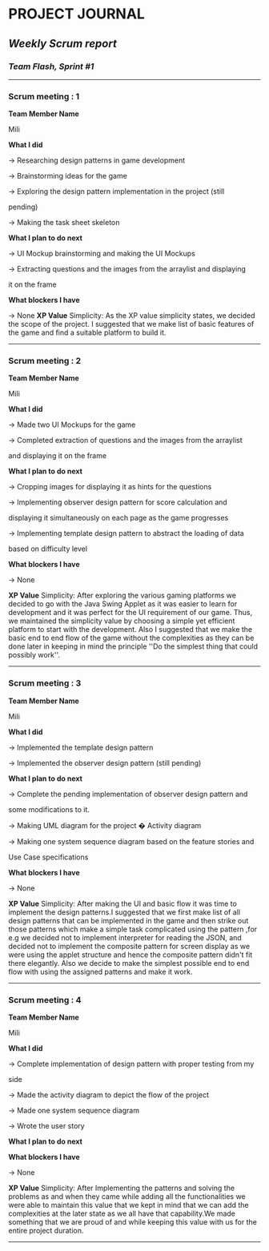 
# **PROJECT JOURNAL**

  

## *Weekly Scrum report*

  

### __*Team Flash, Sprint #1*__

  

___

### Scrum meeting : 1

  

**Team Member Name**

  

Mili

  

**What I did**

  

-> Researching design patterns in game development

  

-> Brainstorming ideas for the game

  

-> Exploring the design pattern implementation in the project (still

pending)

  

-> Making the task sheet skeleton

  
  

**What I plan to do next**

  

-> UI Mockup brainstorming and making the UI Mockups

  

-> Extracting questions and the images from the arraylist and displaying

it on the frame

  
  

**What blockers I have**

  

-> None
**XP Value**
Simplicity:
As the XP value simplicity states, we decided the scope of the project. I suggested that we make list of basic features of the game and find a suitable platform to build it.
____

  

### Scrum meeting : 2

  

**Team Member Name**

  

Mili

  

**What I did**

  

-> Made two UI Mockups for the game

  

-> Completed extraction of questions and the images from the arraylist

and displaying it on the frame

  
  

**What I plan to do next**

  

-> Cropping images for displaying it as hints for the questions

-> Implementing observer design pattern for score calculation and

displaying it simultaneously on each page as the game progresses

  

-> Implementing template design pattern to abstract the loading of data

based on difficulty level

  
  

**What blockers I have**

  

-> None

**XP Value**
Simplicity:
After exploring the various gaming platforms we decided to go with the Java Swing Applet as it was easier to learn for development and it was perfect for the UI requirement of our game. Thus, we maintained the simplicity value by choosing a simple yet efficient platform to start with the development. Also I suggested that we make the basic end to end flow of the game without the complexities as they can be done later in keeping in mind the  principle ''Do the simplest thing that could possibly work''.
___

  

### Scrum meeting : 3

  

**Team Member Name**

  

Mili

  

**What I did**

  

-> Implemented the template design pattern

  

-> Implemented the observer design pattern (still pending)

  
  

**What I plan to do next**

  

-> Complete the pending implementation of observer design pattern and

some modifications to it.

  

-> Making UML diagram for the project � Activity diagram

  

-> Making one system sequence diagram based on the feature stories and

Use Case specifications

  

**What blockers I have**

  

-> None

  **XP Value**
Simplicity:
After making the UI and basic flow it was time to implement the design patterns.I suggested that we first make list of all design patterns that can be implemented in the game and then strike out those patterns which make a simple task complicated using the pattern ,for e.g we decided not to implement interpreter for reading the JSON, and decided not to implement the composite pattern for screen display as we were using the applet structure and hence the composite pattern didn't fit there elegantly. Also we decide to make the simplest possible end to end flow with using the assigned patterns and make it work.  

___

  
  

### Scrum meeting : 4

  

**Team Member Name**

  

Mili

  

**What I did**

  

-> Complete implementation of design pattern with proper testing from my

side

  

-> Made the activity diagram to depict the flow of the project

-> Made one system sequence diagram

  

-> Wrote the user story

  
  
  

**What I plan to do next**

  
  

**What blockers I have**

  

-> None

  **XP Value**
Simplicity:
After Implementing the patterns and solving the problems as and when they came while adding all the functionalities we were able to maintain this value that we kept in mind that we can add the complexities at the later state as we all have that capability.We made something that we are proud of and while keeping this value with us for the entire project duration.


___
